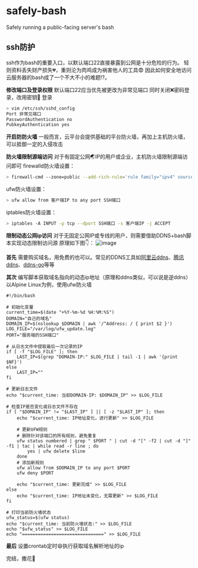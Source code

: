# safely-bash
Safely running a public-facing server's bash


## ssh防护
ssh作为bash的重要入口，以默认端口22直接暴露到公网是十分危险的行为。
轻则资料丢失财产损失💔，重则沦为肉鸡成为祸害他人的工具😨
因此如何安全地访问云服务器的bash成了一个不大不小的难题⁉️。

**修改端口及登录权限**
默认端口22应当优先被更改为非常见端口
同时关闭❌密码登录，改用密钥🔑 登录
```bash
> vim /etc/ssh/sshd_config
Port 非常见端口
PasswordAuthentication no
PubkeyAuthentication yes
```

**开启防防火墙**
一般而言，云平台会提供基础的平台防火墙，再加上主机防火墙，可以抵御一定的入侵攻击


**防火墙限制源端访问**
对于有固定公网🌏IP的用户或企业，主机防火墙限制源端访问即可
firewalld防火墙设置：
```bash
> firewall-cmd --zone=public --add-rich-rule='rule family="ipv4" source address="客户端IP" port ptocol="tcp" port="SSH端口" accept' --permanent
```
ufw防火墙设置：
```bash
> ufw allow from 客户端IP to any port SSH端口
```
iptables防火墙设置：
```bash
> iptables -A INPUT -p tcp --dport SSH端口 -s 客户端IP -j ACCEPT
```

**限制动态公网ip访问**
对于无固定公网IP或专线的用户，则需要借助DDNS+bash脚本实现动态限制访问源
原理如下图👇：
![image](https://github.com/aki66938/safely-bash/assets/47413858/fd4b4a25-db10-4859-b53a-b2932b2ae94f)

**首先** 需要购买域名，用免费的也可以。常见的DDNS工具如[阿里云ddns](https://github.com/search?q=ddns+ali&type=repositories)、[腾讯ddns](https://github.com/QiQiWan/DNSPod-DDNS)、[ddns-go](https://github.com/jeessy2/ddns-go)等等

**其次** 编写脚本获取域名指向的动态ip地址（原理和ddns类似，可以说是逆ddns）
以Alpine Linux为例，使用ufw防火墙
```shell
#!/bin/bash

# 初始化变量
current_time=$(date "+%Y-%m-%d %H:%M:%S")
DOMAIN="自己的域名"
DOMAIN_IP=$(nslookup $DOMAIN | awk '/^Address: / { print $2 }')
LOG_FILE="/var/log/ufw_update.log"
PORT="服务端的SSH端口"

# 从日志文件中提取最后一次记录的IP
if [ -f "$LOG_FILE" ]; then
    LAST_IP=$(grep "DOMAIN-IP:" $LOG_FILE | tail -1 | awk '{print $NF}')
else
    LAST_IP=""
fi

# 更新日志文件
echo "$current_time: 当前DOMAIN-IP: $DOMAIN_IP" >> $LOG_FILE

# 检查IP是否变化或日志文件不存在
if [ "$DOMAIN_IP" != "$LAST_IP" ] || [ -z "$LAST_IP" ]; then
    echo "$current_time: IP地址变化，进行更新" >> $LOG_FILE

    # 更新UFW规则
    # 删除针对该端口的所有规则，避免重复
    ufw status numbered | grep " $PORT " | cut -d "[" -f2 | cut -d "]" -f1 | tac | while read -r line ; do
        yes | ufw delete $line
    done
    # 添加新规则
    ufw allow from $DOMAIN_IP to any port $PORT
    ufw deny $PORT

    echo "$current_time: 更新完成" >> $LOG_FILE
else
    echo "$current_time: IP地址未变化，无需更新" >> $LOG_FILE
fi

# 打印当前防火墙状态
ufw_status=$(ufw status)
echo "$current_time: 当前防火墙状态:" >> $LOG_FILE
echo "$ufw_status" >> $LOG_FILE
echo "===============================" >> $LOG_FILE
```

**最后** 设置crontab定时😄执行获取域名解析地址的ip

完结，撒花🎊
